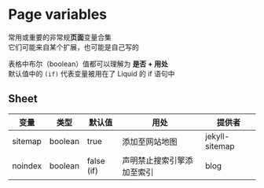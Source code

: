 # Page variables

常用或重要的非常规**页面**变量合集\
它们可能来自某个扩展，也可能是自己写的

表格中布尔（boolean）值都可以理解为 **是否 + 用处**\
默认值中的 `(if)` 代表变量被用在了 Liquid 的 if 语句中

## Sheet

|变量|类型|默认值|用处|提供者|
|--|--|--|--|--|
|sitemap|boolean|true|添加至网站地图|jekyll-sitemap|
|noindex|boolean|false (if)|声明禁止搜索引擎添加至索引|blog|
